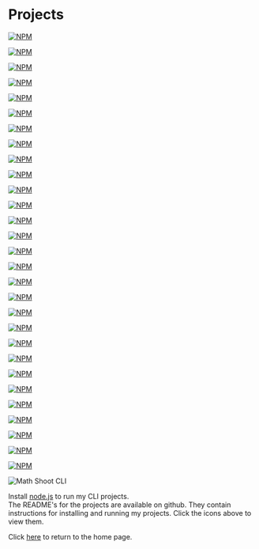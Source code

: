 # Projects
[![NPM](https://nodei.co/npm/stdin-prompt.png)](https://nodei.co/npm/stdin-prompt/)  

[![NPM](https://nodei.co/npm/thecoder08-helloworld.png)](https://nodei.co/npm/thecoder08-helloworld/)  

[![NPM](https://nodei.co/npm/thecoder08-clock.png)](https://nodei.co/npm/thecoder08-clock/)  

[![NPM](https://nodei.co/npm/thecoder08-http.png)](https://nodei.co/npm/thecoder08-http/)  

[![NPM](https://nodei.co/npm/thecoder08-experimental-email-server.png)](https://nodei.co/npm/thecoder08-experimental-email-server/)  

[![NPM](https://nodei.co/npm/thecoder08-object-database.png)](https://nodei.co/npm/thecoder08-object-database/)  

[![NPM](https://nodei.co/npm/grady-game.png)](https://nodei.co/npm/grady-game/)  

[![NPM](https://nodei.co/npm/thecoder08-markdown.png)](https://nodei.co/npm/thecoder08-markdown/)  

[![NPM](https://nodei.co/npm/thecoder08-username-generator.png)](https://nodei.co/npm/thecoder08-username-generator/)  

[![NPM](https://nodei.co/npm/thecoder08-mailer.png)](https://nodei.co/npm/thecoder08-mailer/)  

[![NPM](https://nodei.co/npm/thecoder08-gui.png)](https://nodei.co/npm/thecoder08-gui/)  

[![NPM](https://nodei.co/npm/gui-demo.png)](https://nodei.co/npm/gui-demo/)  

[![NPM](https://nodei.co/npm/math-shoot.png)](https://nodei.co/npm/math-shoot/)  

[![NPM](https://nodei.co/npm/thecoder08-chatter.png)](https://nodei.co/npm/thecoder08-chatter/)  

[![NPM](https://nodei.co/npm/tray-app.png)](https://nodei.co/npm/tray-app/)  

[![NPM](https://nodei.co/npm/thecoder08-calculator.png)](https://nodei.co/npm/thecoder08-calculator/)  

[![NPM](https://nodei.co/npm/thecoder08-mail.png)](https://nodei.co/npm/thecoder08-mail/)  

[![NPM](https://nodei.co/npm/docuget.png)](https://nodei.co/npm/docuget/)  

[![NPM](https://nodei.co/npm/thecoder08-googler.png)](https://nodei.co/npm/thecoder08-googler/)  

[![NPM](https://nodei.co/npm/lmos-source.png)](https://nodei.co/npm/lmos-source/)  

[![NPM](https://nodei.co/npm/lmos-prebuilt.png)](https://nodei.co/npm/lmos-prebuilt/)  

[![NPM](https://nodei.co/npm/brainfuck-helloworld.png)](https://nodei.co/npm/brainfuck-helloworld/)  

[![NPM](https://nodei.co/npm/thecoder08-de.png)](https://nodei.co/npm/thecoder08-de/)  

[![NPM](https://nodei.co/npm/thecoder08-platformer.png)](https://nodei.co/npm/thecoder08-platformer/)  

[![NPM](https://nodei.co/npm/skin-stealer.png)](https://nodei.co/npm/skin-stealer/)  

[![NPM](https://nodei.co/npm/thecoder08-stt.png)](https://nodei.co/npm/thecoder08-stt/)  

[![NPM](https://nodei.co/npm/math-shoot-mobile.png)](https://nodei.co/npm/math-shoot-mobile/)  

[![NPM](https://nodei.co/npm/redbed-computer.png)](https://nodei.co/npm/redbed-computer/)  

[![NPM](https://nodei.co/npm/htftp.png)](https://nodei.co/npm/htftp/)  

![Math Shoot CLI](https://img.shields.io/badge/CLI-math--shoot--cli-blue)  

Install [node.js](https://nodejs.org) to run my CLI projects.  
The README's for the projects are available on github. They contain instructions for installing and running my projects. Click the icons above to view them.

Click [here](/) to return to the home page.
<title>Projects</title>

